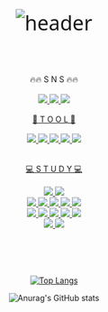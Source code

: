 <div align="center" style="font-size: 36px; font-family: 'Noto Sans', sans-serif;">
</br>
</br>




![header](https://capsule-render.vercel.app/api?type=Waving&color=auto&text=YooChanMo)</div>
</br>
<div align="center" > 🔥🔥 S N S 🔥🔥</div></br>
<div align="center" >
<a href="https://www.instagram.com/97chm0era_/">
<img src="https://img.shields.io/badge/instagram-E4405F?style=flat&logo=instagram&logoColor=white">
<a href="https://blog.naver.com/yjymtb">
<img src="https://img.shields.io/badge/Naver-03C75A?style=flat&logo=Naver&logoColor=white">
<a href="https://catchthatguy.tistory.com/">
<img src="https://img.shields.io/badge/Tistory-000000?style=flat&logo=Tistory&logoColor=white">
</br>
</br>


<div align="center" >👾 T O O L 👾</div></br>
<div align="center" >
<img src="https://img.shields.io/badge/Eclipse-2C2255?style=flat&logo=Eclipse%20IDE&logoColor=white">
<img src="https://img.shields.io/badge/VScode-007ACC?style=flat&logo=visualstudiocode&logoColor=white"/>
<img src="https://img.shields.io/badge/github-181717?style=flat&logo=github&logoColor=white">
<img src="https://img.shields.io/badge/spring-6DB33F?style=flat&logo=spring&logoColor=white">
<img src="https://img.shields.io/badge/postman-FF6C37?style=flat&logo=postman&logoColor=white"></div>
</br>
</br>

<div align="center" > 💻 S T U D Y 💻 </div></br>
<div align="center" >
  <img src="https://img.shields.io/badge/JAVA-007396?style=flat&logo=java&logoColor=white">
   <img src="https://img.shields.io/badge/JSP-007396?style=flat&logo=JSP&logoColor=white">
  </br>
<img src="https://img.shields.io/badge/Oracle-F80000?style=flat&logo=Oracle&logoColor=white">
<img src="https://img.shields.io/badge/HTML5-E34F26?style=flat&logo=HTML5&logoColor=white"/>
<img src="https://img.shields.io/badge/JavaScript-F7DF1E?style=flat&logo=JavaScript&logoColor=white"/>
<img src="https://img.shields.io/badge/CSS3-1572B6?style=flat&logo=CSS3&logoColor=white"/>
<img src="https://img.shields.io/badge/JSON-000000?style=flat&logo=json&logoColor=white"/>
  <br>
<img src="https://img.shields.io/badge/Bootstrap-7952B3?style=flat&logo=bootstrap&logoColor=white"/>
<img src="https://img.shields.io/badge/jquery-0769AD?style=flat&logo=jquery&logoColor=white"/>
<img src="https://img.shields.io/badge/mariadb-003545?style=flat&logo=mariadb&logoColor=white"/>
<img src="https://img.shields.io/badge/MongoDB-47A248?style=flat&logo=mongodb&logoColor=white"/>
<img src="https://img.shields.io/badge/springboot-6DB33F?style=flat&logo=springboot&logoColor=white"/>
  <br>
<img src="https://img.shields.io/badge/react-61DAFB?style=flat&logo=react&logoColor=white"/>
<img src="https://img.shields.io/badge/thymeleaf-005F0F?style=flat&logo=thymeleaf&logoColor=white"/></div>
</br></br>
</br>
</br>
 <div align="center" >
  
[![Top Langs](https://github-readme-stats.vercel.app/api/top-langs/?username=yoochanmo)](https://github.com/yoochanmo/github-readme-stats)


![Anurag's GitHub stats](https://github-readme-stats.vercel.app/api?username=yoochanmo&show_icons=true&theme=radical)</div>


